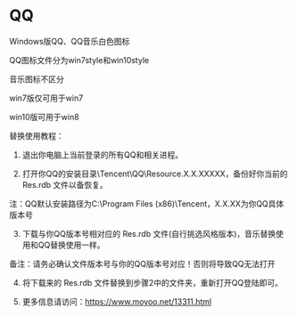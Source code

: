 # QQ
Windows版QQ、QQ音乐白色图标

QQ图标文件分为win7style和win10style

音乐图标不区分

win7版仅可用于win7

win10版可用于win8

替换使用教程：

1. 退出你电脑上当前登录的所有QQ和相关进程。

2. 打开你QQ的安装目录\Tencent\QQ\Resource.X.X.XXXXX，备份好你当前的 Res.rdb 文件以备恢复。

注：QQ默认安装路径为C:\Program Files (x86)\Tencent，X.X.XX为你QQ具体版本号

3. 下载与你QQ版本号相对应的 Res.rdb 文件(自行挑选风格版本)，音乐替换使用和QQ替换使用一样。

备注：请务必确认文件版本号与你的QQ版本号对应！否则将导致QQ无法打开

4. 将下载来的 Res.rdb 文件替换到步骤2中的文件夹，重新打开QQ登陆即可。

5. 更多信息请访问：https://www.moyoo.net/13311.html
